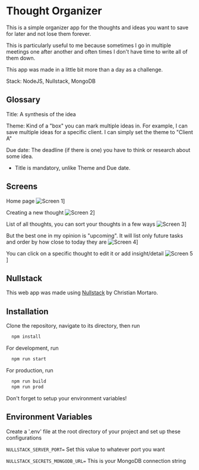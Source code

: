 
# Thought Organizer

This is a simple organizer app for the thoughts and ideas you want to save for later and not lose them forever.

This is particularly useful to me because sometimes I go in multiple meetings one after another and often times I don't have time to write all of them down.

This app was made in a little bit more than a day as a challenge.

Stack: NodeJS, Nullstack, MongoDB


## Glossary

Title: A synthesis of the idea

Theme: Kind of a "box" you can mark multiple ideas in. For example, I can save multiple ideas for a specific client. I can simply set the theme to "Client A"

Due date: The deadline (if there is one) you have to think or research about some idea.

* Title is mandatory, unlike Theme and Due date.
## Screens

Home page
![Screen 1](https://i.imgur.com/ecb8ydQ.png)]

Creating a new thought
![Screen 2](https://i.imgur.com/oYusVn1.png)]

List of all thoughts, you can sort your thoughts in a few ways
![Screen 3](https://i.imgur.com/UmzYgrT.png)]

But the best one in my opinion is "upcoming". It will list only future tasks and order by how close to today they are
![Screen 4](https://i.imgur.com/DgXVFMe.png)]

You can click on a specific thought to edit it or add insight/detail
![Screen 5](https://i.imgur.com/emk29Hb.png)]


## Nullstack

This web app was made using [Nullstack](https://nullstack.app) by Christian Mortaro.
## Installation

Clone the repository, navigate to its directory, then run

```bash
  npm install
```

For development, run

```bash
  npm run start
```

For production, run

```bash
  npm run build
  npm run prod
```

Don't forget to setup your environment variables!
## Environment Variables

Create a '.env' file at the root directory of your project and set up these configurations

`NULLSTACK_SERVER_PORT=` Set this value to whatever port you want

`NULLSTACK_SECRETS_MONGODB_URL=` This is your MongoDB connection string

